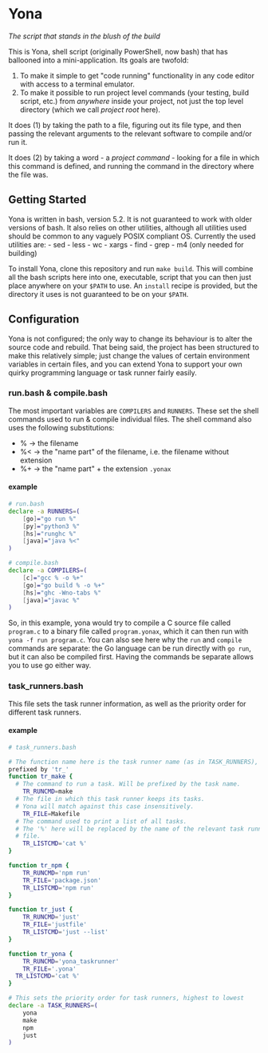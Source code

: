 # Yona

*The script that stands in the blush of the build*

This is Yona, shell script (originally PowerShell, now bash) that has 
ballooned into a mini-application. Its goals are twofold:

1. To make it simple to get "code running" functionality in any code editor 
   with access to a terminal emulator.
2. To make it possible to run project level commands (your testing, build 
   script, etc.) from *anywhere* inside your project, not just the top level 
   directory (which we call *project root* here).

It does (1) by taking the path to a file, figuring out its file type, and 
then passing the relevant arguments to the relevant software to compile 
and/or run it.

It does (2) by taking a word - a *project command* - looking for a file in 
which this command is defined, and running the command in the directory 
where the file was.


## Getting Started

Yona is written in bash, version 5.2. It is not guaranteed to work with 
older versions of bash. It also relies on other utilities, although all 
utilities used should be common to any vaguely POSIX compliant OS.
Currently the used utilities are:
    - sed
    - less
    - wc
    - xargs
    - find
    - grep
    - m4 (only needed for building)

To install Yona, clone this repository and run `make build`. This will 
combine all the bash scripts here into one, executable, script that you can 
then just place anywhere on your `$PATH` to use. An `install` recipe is 
provided, but the directory it uses is not guaranteed to be on your `$PATH`.

## Configuration

Yona is not configured; the only way to change its behaviour is to alter the 
source code and rebuild. That being said, the project has been structured to 
make this relatively simple; just change the values of certain environment 
variables in certain files, and you can extend Yona to support your own 
quirky programming language or task runner fairly easily.

### run.bash & compile.bash

The most important variables are `COMPILERS` and `RUNNERS`. These set the 
shell commands used to run & compile individual files. The shell command 
also uses the following substitutions:
- %  -> the filename
- %< -> the "name part" of the filename, i.e. the filename without extension
- %+ -> the "name part" + the extension `.yonax`

#### example

```bash
# run.bash
declare -a RUNNERS=(
    [go]="go run %"
    [py]="python3 %"
    [hs]="runghc %"
    [java]="java %<"
)
```

```bash
# compile.bash
declare -a COMPILERS=(
    [c]="gcc % -o %+"
    [go]="go build % -o %+"
    [hs]="ghc -Wno-tabs %"
    [java]="javac %"
)
```

So, in this example, yona would try to compile a C source file called 
`program.c` to a binary file called `program.yonax`, which it can then run 
with `yona -f run program.c`.
You can also see here why the `run` and `compile` commands are separate: the 
Go language can be run directly with `go run`, but it can also be compiled 
first. Having the commands be separate allows you to use go either way.

### task_runners.bash

This file sets the task runner information, as well as the priority order 
for different task runners.

#### example

```bash
# task_runners.bash

# The function name here is the task runner name (as in TASK_RUNNERS), # 
prefixed by 'tr_'
function tr_make {
  # The command to run a task. Will be prefixed by the task name.
	TR_RUNCMD=make
  # The file in which this task runner keeps its tasks.
  # Yona will match against this case insensitively.
	TR_FILE=Makefile
  # The command used to print a list of all tasks.
  # The '%' here will be replaced by the name of the relevant task runner 
  # file.
	TR_LISTCMD='cat %'
}

function tr_npm {
	TR_RUNCMD='npm run'
	TR_FILE='package.json'
	TR_LISTCMD='npm run'
}

function tr_just {
	TR_RUNCMD='just'
	TR_FILE='justfile'
	TR_LISTCMD='just --list'
}

function tr_yona {
	TR_RUNCMD='yona_taskrunner'
	TR_FILE='.yona'
  TR_LISTCMD='cat %'
}

# This sets the priority order for task runners, highest to lowest
declare -a TASK_RUNNERS=(
	yona
	make
	npm
	just
)
```
